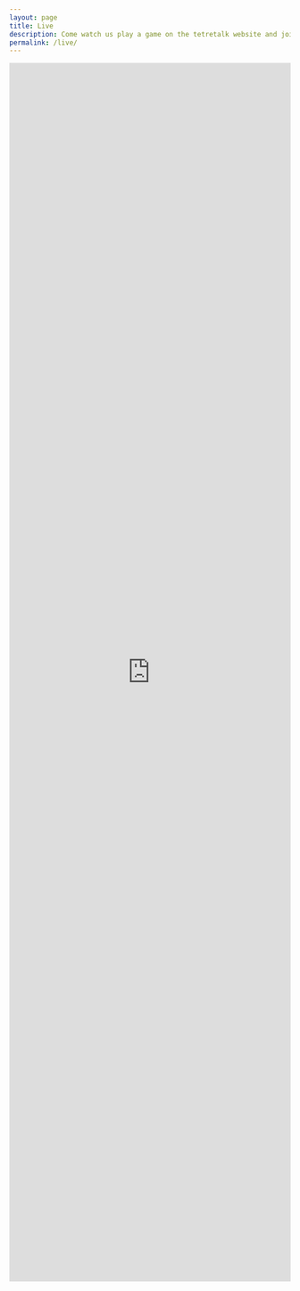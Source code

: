 ```yaml
---
layout: page
title: Live
description: Come watch us play a game on the tetretalk website and join us in the game to be in the stream!
permalink: /live/
---
```


<div align="center">
    <iframe width="1600" height="900" style="display: inline-block; width: 100%; height: 56%;" src="https://www.youtube.com/embed/rf5qT4nHz8M" frameborder="0" allow="autoplay; encrypted-media" allowfullscreen autoplay autoplay="1"  controls="0" showinfo="0" ></iframe>

</div>
